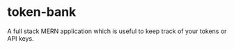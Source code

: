 # token-bank
A full stack MERN application which is useful to keep track of your tokens or API keys.
